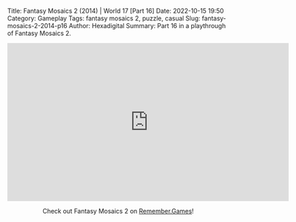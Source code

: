 Title: Fantasy Mosaics 2 (2014) | World 17 [Part 16]
Date: 2022-10-15 19:50
Category: Gameplay
Tags: fantasy mosaics 2, puzzle, casual
Slug: fantasy-mosaics-2-2014-p16
Author: Hexadigital
Summary: Part 16 in a playthrough of Fantasy Mosaics 2.

<center><iframe src="https://www.youtube.com/embed/TWZRwnY6PDk?feature=oembed" allow="accelerometer; autoplay; encrypted-media; gyroscope; picture-in-picture" width="640" height="360" frameborder="0"></iframe>

Check out Fantasy Mosaics 2 on [Remember.Games](https://remember.games/game/6395/fantasy-mosaics-2/)!</center>